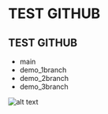 # TEST GITHUB
## TEST GITHUB
- main
- demo_1branch
- demo_2branch
- demo_3branch

![alt text](https://picsum.photos/id/22/200/300)
